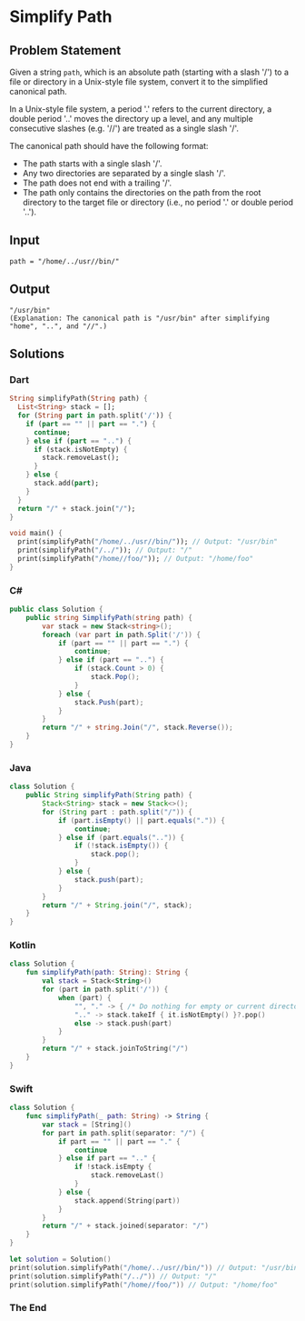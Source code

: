 # Simplify Path

## Problem Statement

Given a string `path`, which is an absolute path (starting with a slash '/') to a file or directory in a Unix-style file system, convert it to the simplified canonical path.

In a Unix-style file system, a period '.' refers to the current directory, a double period '..' moves the directory up a level, and any multiple consecutive slashes (e.g. '//') are treated as a single slash '/'.

The canonical path should have the following format:
- The path starts with a single slash '/'.
- Any two directories are separated by a single slash '/'.
- The path does not end with a trailing '/'.
- The path only contains the directories on the path from the root directory to the target file or directory (i.e., no period '.' or double period '..').

## Input

```text
path = "/home/../usr//bin/"
```

## Output

```text
"/usr/bin"  
(Explanation: The canonical path is "/usr/bin" after simplifying "home", "..", and "//".)
```

## Solutions

### Dart

```dart
String simplifyPath(String path) {
  List<String> stack = [];
  for (String part in path.split('/')) {
    if (part == "" || part == ".") {
      continue;
    } else if (part == "..") {
      if (stack.isNotEmpty) {
        stack.removeLast();
      }
    } else {
      stack.add(part);
    }
  }
  return "/" + stack.join("/");
}

void main() {
  print(simplifyPath("/home/../usr//bin/")); // Output: "/usr/bin"
  print(simplifyPath("/../")); // Output: "/"
  print(simplifyPath("/home//foo/")); // Output: "/home/foo"
}
```

### C#

```csharp
public class Solution {
    public string SimplifyPath(string path) {
        var stack = new Stack<string>();
        foreach (var part in path.Split('/')) {
            if (part == "" || part == ".") {
                continue;
            } else if (part == "..") {
                if (stack.Count > 0) {
                    stack.Pop();
                }
            } else {
                stack.Push(part);
            }
        }
        return "/" + string.Join("/", stack.Reverse());
    }
}
```

### Java

```java
class Solution {
    public String simplifyPath(String path) {
        Stack<String> stack = new Stack<>();
        for (String part : path.split("/")) {
            if (part.isEmpty() || part.equals(".")) {
                continue;
            } else if (part.equals("..")) {
                if (!stack.isEmpty()) {
                    stack.pop();
                }
            } else {
                stack.push(part);
            }
        }
        return "/" + String.join("/", stack);
    }
}
```

### Kotlin

```kotlin
class Solution {
    fun simplifyPath(path: String): String {
        val stack = Stack<String>()
        for (part in path.split('/')) {
            when (part) {
                "", "." -> { /* Do nothing for empty or current directory */ }
                ".." -> stack.takeIf { it.isNotEmpty() }?.pop()
                else -> stack.push(part)
            }
        }
        return "/" + stack.joinToString("/")
    }
}
```

### Swift

```swift
class Solution {
    func simplifyPath(_ path: String) -> String {
        var stack = [String]()
        for part in path.split(separator: "/") {
            if part == "" || part == "." {
                continue
            } else if part == ".." {
                if !stack.isEmpty {
                    stack.removeLast()
                }
            } else {
                stack.append(String(part))
            }
        }
        return "/" + stack.joined(separator: "/")
    }
}

let solution = Solution()
print(solution.simplifyPath("/home/../usr//bin/")) // Output: "/usr/bin"
print(solution.simplifyPath("/../")) // Output: "/"
print(solution.simplifyPath("/home//foo/")) // Output: "/home/foo"
```

### The End

